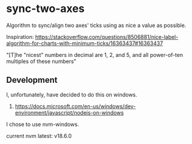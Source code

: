 # sync-two-axes
Algorithm to sync/align two axes' ticks using as nice a value as possible.

Inspiration: https://stackoverflow.com/questions/8506881/nice-label-algorithm-for-charts-with-minimum-ticks/16363437#16363437

"[T]he "nicest" numbers in decimal are 1, 2, and 5, and all power-of-ten multiples of these numbers"

## Development

I, unfortunately, have decided to do this on windows.

1. https://docs.microsoft.com/en-us/windows/dev-environment/javascript/nodejs-on-windows
  
  I chose to use nvm-windows.

  current nvm latest: v18.6.0